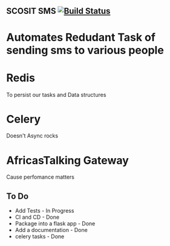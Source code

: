 ## SCOSIT SMS [![Build Status](https://travis-ci.org/Piusdan/scosit-sms.svg?branch=dev)](https://travis-ci.org/Piusdan/scosit-sms)
# Automates Redudant Task of sending sms to various people

# Redis
To persist our tasks and Data structures

# Celery
Doesn't Async rocks 

# AfricasTalking Gateway
Cause perfomance matters

## To Do
* Add Tests - In Progress
* CI and CD  - Done
* Package into a flask app - Done
* Add a documentation - Done
* celery tasks  - Done